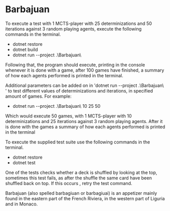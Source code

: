 # Barbajuan

To execute a test with 1 MCTS-player with 25 determinizations and 50 iterations against 3 random playing agents, execute the following commands in the terminal.

- dotnet restore
- dotnet build
- dotnet run --project .\Barbajuan\

Following that, the program should execute, printing in the console whenever it is done with a game, after 100 games have finished, a summary of how each agents performed is printed in the terminal.

Additional parameters can be added on in 'dotnet run --project .\Barbajuan\ ' to test different values of determinizations and iterations, in specified amount of games. For example:

* dotnet run --project .\Barbajuan\ 10 25 50

Which would execute 50 games, with 1 MCTS-player with 10 determinizations and 25 iterations against 3 random playing agents. After it is done with the games a summary of how each agents performed is printed in the terminal

To execute the supplied test suite use the following commands in the terminal.

* dotnet restore
* dotnet test

One of the tests checks whether a deck is shuffled by looking at the top, sometimes this test fails, as after the shuffle the same card have been shuffled back on top. If this occurs , retry the test command.

Barbajuan (also spelled barbagiuan or barbagiuai) is an appetizer mainly found in the eastern part of the French Riviera, in the western part of Liguria and in Monaco.
